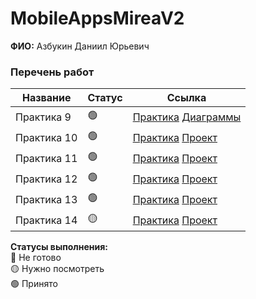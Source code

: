 # MobileAppsMireaV2

**ФИО:** Азбукин Даниил Юрьевич

### Перечень работ

Название            | Статус | Ссылка
--------------------|--------|--------
Практика 9 | 🟢 | <a href="https://github.com/MalakaVoid/MobileAppsMireaV2/tree/main/Lesson_9">Практика</a> <a href="https://github.com/MalakaVoid/MobileAppsMireaV2/blob/main/BooksProject/README.md">Диаграммы</a>
Практика 10 | 🟢 | <a href="https://github.com/MalakaVoid/MobileAppsMireaV2/tree/main/Lesson_10">Практика</a> [Проект](https://github.com/MalakaVoid/MobileAppsMireaV2/tree/main/BooksProject)
Практика 11 | 🟢 | <a href="https://github.com/MalakaVoid/MobileAppsMireaV2/tree/main/Lesson_11">Практика</a> [Проект](https://github.com/MalakaVoid/MobileAppsMireaV2/tree/main/BooksProject)
Практика 12 | 🟢 | <a href="https://github.com/MalakaVoid/MobileAppsMireaV2/tree/main/Lesson_12">Практика</a> [Проект](https://github.com/MalakaVoid/MobileAppsMireaV2/tree/main/BooksProject)
Практика 13 | 🟢 | <a href="https://github.com/MalakaVoid/MobileAppsMireaV2/tree/main/Lesson_13">Практика</a> [Проект](https://github.com/MalakaVoid/MobileAppsMireaV2/tree/main/BooksProject)
Практика 14 | 🟡 | <a href="https://github.com/MalakaVoid/MobileAppsMireaV2/tree/main/Lesson_14">Практика</a> [Проект](https://github.com/MalakaVoid/MobileAppsMireaV2/tree/main/BooksProject)

**Статусы выполнения:** <br>
🔴 Не готово <br>
🟡 Нужно посмотреть <br>
🟢 Принято <br>
